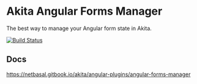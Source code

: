 # Akita Angular Forms Manager

The best way to manage your Angular form state in Akita.

[![Build Status](https://travis-ci.org/NetanelBasal/akita-ng-forms-manager.svg?branch=master)](https://travis-ci.org/NetanelBasal/akita-ng-forms-manager)

## Docs

https://netbasal.gitbook.io/akita/angular-plugins/angular-forms-manager
